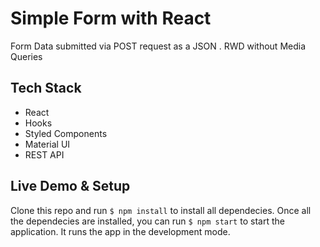 # Simple Form with React

Form Data submitted via POST request as a JSON .
RWD without Media Queries

## Tech Stack

* React
* Hooks
* Styled Components
* Material UI
* REST API

## Live Demo & Setup

Clone this repo and run `$ npm install` to install all dependecies.
Once all the dependecies are installed, you can run `$ npm start` to start the application.
It runs the app in the development mode.
